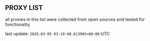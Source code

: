 ## PROXY LIST

all proxies in this list were collected from open sources and tested for functionality

last update: `2025-03-05 03:19:48.613905+00:00` UTC